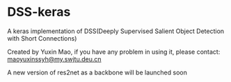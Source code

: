 # DSS-keras
A keras implementation of DSS(Deeply Supervised Salient Object Detection with Short Connections)

Created by Yuxin Mao, if you have any problem in using it, please contact: maoyuxinssyh@my.swjtu.deu.cn

A new version of res2net as a backbone will be launched soon
